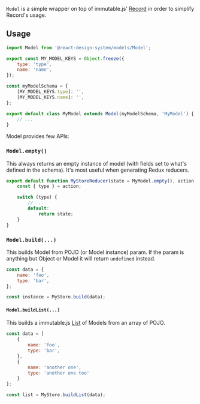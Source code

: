 `Model` is a simple wrapper on top of immutable.js' [Record](https://facebook.github.io/immutable-js/docs/#/Record) in order to simplify Record's usage.

## Usage

```js static
import Model from '@react-design-system/models/Model';

export const MY_MODEL_KEYS = Object.freeze({
    type: 'type',
    name: 'name',
});

const myModelSchema = {
    [MY_MODEL_KEYS.type]: '',
    [MY_MODEL_KEYS.name]: '',
};

export default class MyModel extends Model(myModelSchema, 'MyModel') {
    // ...
}
```

Model provides few APIs:

### `Model.empty()`

This always returns an empty instance of model (with fields set to what's defined in the schema). It's most useful when generating Redux reducers.

```js static
export default function MyStoreReducer(state = MyModel.empty(), action = {}) {
    const { type } = action;

    switch (type) {
        // ...
        default:
            return state;
    }
}
```

### `Model.build(...)`

This builds Model from POJO (or Model instance) param. If the param is anything but Object or Model it will return `undefined` instead.

```js static
const data = {
    name: 'foo',
    type: 'bar',
};

const instance = MyStore.build(data);
```

#### `Model.buildList(...)`

This builds a immutable.js [List](https://facebook.github.io/immutable-js/docs/#/List) of Models from an array of POJO.

```js static
const data = [
    {
        name: 'foo',
        type: 'bar',
    },
    {
        name: 'another one',
        type: 'another one too'
    }
];

const list = MyStore.buildList(data);
```
